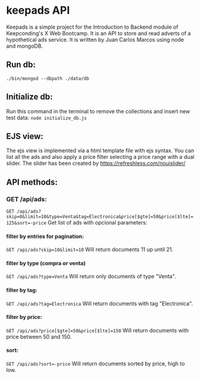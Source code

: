 # keepads API

Keepads is a simple project for the Introduction to Backend module of Keepconding's X Web Bootcamp.
It is an API to store and read adverts of a hypothetical ads service.
It is written by Juan Carlos Marcos using node and mongoDB.

## Run db:
`./bin/mongod --dbpath ./data/db`

## Initialize db:
Run this command in the terminal to remove the collections and insert new test data:
`node initialize_db.js`

## EJS view:
The ejs view is implemented via a html template file with ejs syntax.
You can list all the ads and also apply a price filter selecting a price range with a dual slider.
The slider has been created by https://refreshless.com/nouislider/

## API methods:

### GET /api/ads:
`GET /api/ads?skip=0&limit=10&type=Venta&tag=Electronica&price[$gte]=50&price[$lte]=125&sort=-price`
Get list of ads with opcional parameters:

#### filter by entries for pagination:
`GET /api/ads?skip=10&limit=10`
Will return documents 11 up until 21.

#### filter by type (compra or venta)
`GET /api/ads?type=Venta`
Will return only documents of type "Venta".

#### filter by tag:
`GET /api/ads?tag=Electronica`
Will return documents with tag "Electronica".

#### filter by price:
`GET /api/ads?price[$gte]=50&price[$lte]=150`
Will return documents with price between 50 and 150.

#### sort:
`GET /api/ads?sort=-price`
Will return documents sorted by price, high to low.

